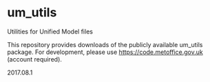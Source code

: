 # um_utils
Utilities for Unified Model files

This repository provides downloads of the publicly available um_utils package. For development, please use https://code.metoffice.gov.uk (account required).

2017.08.1
